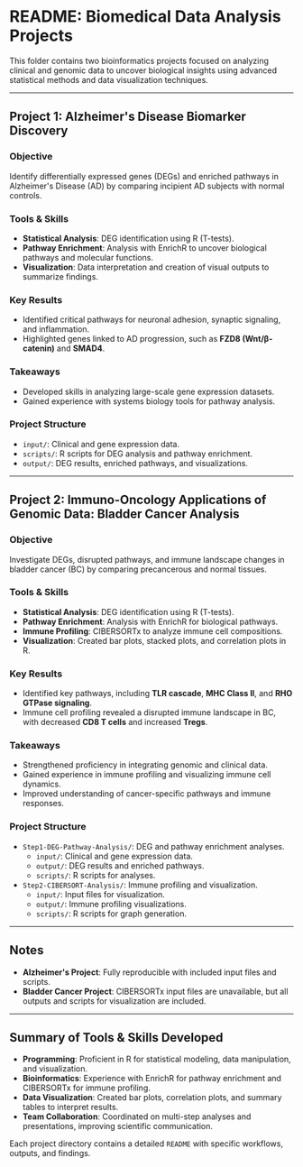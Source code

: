 # README: Biomedical Data Analysis Projects  

This folder contains two bioinformatics projects focused on analyzing clinical and genomic data to uncover biological insights using advanced statistical methods and data visualization techniques.

---

## Project 1: Alzheimer's Disease Biomarker Discovery  

### Objective  
Identify differentially expressed genes (DEGs) and enriched pathways in Alzheimer's Disease (AD) by comparing incipient AD subjects with normal controls.  

### Tools & Skills  
- **Statistical Analysis**: DEG identification using R (T-tests).  
- **Pathway Enrichment**: Analysis with EnrichR to uncover biological pathways and molecular functions.  
- **Visualization**: Data interpretation and creation of visual outputs to summarize findings.  

### Key Results  
- Identified critical pathways for neuronal adhesion, synaptic signaling, and inflammation.  
- Highlighted genes linked to AD progression, such as **FZD8 (Wnt/β-catenin)** and **SMAD4**.  

### Takeaways  
- Developed skills in analyzing large-scale gene expression datasets.  
- Gained experience with systems biology tools for pathway analysis.  

### Project Structure  
- `input/`: Clinical and gene expression data.  
- `scripts/`: R scripts for DEG analysis and pathway enrichment.  
- `output/`: DEG results, enriched pathways, and visualizations.  

---

## Project 2: Immuno-Oncology Applications of Genomic Data: Bladder Cancer Analysis  

### Objective  
Investigate DEGs, disrupted pathways, and immune landscape changes in bladder cancer (BC) by comparing precancerous and normal tissues.  

### Tools & Skills  
- **Statistical Analysis**: DEG identification using R (T-tests).  
- **Pathway Enrichment**: Analysis with EnrichR for biological pathways.  
- **Immune Profiling**: CIBERSORTx to analyze immune cell compositions.  
- **Visualization**: Created bar plots, stacked plots, and correlation plots in R.  

### Key Results  
- Identified key pathways, including **TLR cascade**, **MHC Class II**, and **RHO GTPase signaling**.  
- Immune cell profiling revealed a disrupted immune landscape in BC, with decreased **CD8 T cells** and increased **Tregs**.  

### Takeaways  
- Strengthened proficiency in integrating genomic and clinical data.  
- Gained experience in immune profiling and visualizing immune cell dynamics.  
- Improved understanding of cancer-specific pathways and immune responses.  

### Project Structure  
- `Step1-DEG-Pathway-Analysis/`: DEG and pathway enrichment analyses.  
  - `input/`: Clinical and gene expression data.  
  - `output/`: DEG results and enriched pathways.  
  - `scripts/`: R scripts for analyses.  
- `Step2-CIBERSORT-Analysis/`: Immune profiling and visualization.  
  - `input/`: Input files for visualization.  
  - `output/`: Immune profiling visualizations.  
  - `scripts/`: R scripts for graph generation.  

---

## Notes  
- **Alzheimer's Project**: Fully reproducible with included input files and scripts.  
- **Bladder Cancer Project**: CIBERSORTx input files are unavailable, but all outputs and scripts for visualization are included.  

---

## Summary of Tools & Skills Developed  
- **Programming**: Proficient in R for statistical modeling, data manipulation, and visualization.  
- **Bioinformatics**: Experience with EnrichR for pathway enrichment and CIBERSORTx for immune profiling.  
- **Data Visualization**: Created bar plots, correlation plots, and summary tables to interpret results.  
- **Team Collaboration**: Coordinated on multi-step analyses and presentations, improving scientific communication.  

Each project directory contains a detailed `README` with specific workflows, outputs, and findings.

